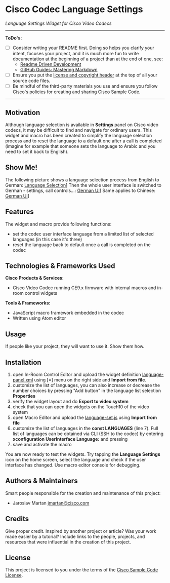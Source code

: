 # Cisco Codec Language Settings

*Language Settings Widget for Cisco Video Codecs*

---

**ToDo's:**

- [ ] Consider writing your README first.  Doing so helps you clarify your intent, focuses your project, and it is much more fun to write documentation at the beginning of a project than at the end of one, see:
    - [Readme Driven Development](http://tom.preston-werner.com/2010/08/23/readme-driven-development.html)
    - [GitHub Guides: Mastering Markdown](https://guides.github.com/features/mastering-markdown/)
- [ ] Ensure you put the [license and copyright header](./HEADER) at the top of all your source code files.
- [ ] Be mindful of the third-party materials you use and ensure you follow Cisco's policies for creating and sharing Cisco Sample Code.

---

## Motivation

Although language selection is available in **Settings** panel on Cisco video codecs, it may be difficult to find and navigate for ordinary users. This widget and macro has been created to simplify the language selection process and to reset the language to a default one after a call is completed (imagine for example that someone sets the language to Arabic and you need to set it back to English).

## Show Me!

The following picture shows a language selection process from English to German:
[Language Selection](./images/combo_1.png)]
Then the whole user interface is switched to German - settings, call controls...:
[German UI](./images/combo_2.png)]
Same applies to Chinese:
[German UI](./images/combo_3.png)]

## Features

The widget and macro provide following functions:
- set the codec user interface language from a limited list of selected languages (in this case it's three)
- reset the language back to default once a call is completed on the codec

## Technologies & Frameworks Used

**Cisco Products & Services:**

- Cisco Video Codec running CE9.x firmware with internal macros and in-room control widgets

**Tools & Frameworks:**

- JavaScript macro framework embedded in the codec
- Written using Atom editor

## Usage

If people like your project, they will want to use it.  Show them how.

## Installation

1. open In-Room Control Editor and upload the widget definition [language-panel.xml](./language-panel.xml) using [=] menu on the right side and **Import from file**.
2. customize the list of languages, you can also increase or decrease the number choices by pressing "Add button" in the language list selection **Properties**
3. verify the widget layout and do **Export to video system**
4. check that you can open the widgets on the Touch10 of the video system
5. open Macro Editor and upload the [language-set.js](./language-set.js) using **Import from file**
6. customize the list of languages in the **const LANGUAGES** (line 7). Full list of languages can be obtained via CLI (SSH to the codec) by entering **xconfiguration UserInterface Language:** and pressing **<TAB>**
7. save and activate the macro

You are now ready to test the widgets. Try tapping the **Language Settings** icon on the home screen, select the language and check if the user interface has changed. Use macro editor console for debugging.

## Authors & Maintainers

Smart people responsible for the creation and maintenance of this project:

- Jaroslav Martan <jmartan@cisco.com>

## Credits

Give proper credit.  Inspired by another project or article?  Was your work made easier by a tutorial?  Include links to the people, projects, and resources that were influential in the creation of this project.

## License

This project is licensed to you under the terms of the [Cisco Sample
Code License](./LICENSE).
